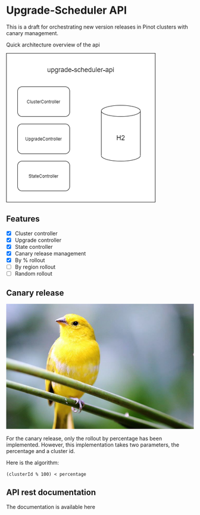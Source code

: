 # Upgrade-Scheduler API
This is a draft for orchestrating new version releases in Pinot clusters with canary management.

Quick architecture overview of the api

![api](docs/high-level-api-architecture.png)

## Features

- [x] Cluster controller
- [x] Upgrade controller
- [x] State controller
- [x] Canary release management
- [x] By % rollout
- [ ] By region rollout
- [ ] Random rollout

## Canary release

![canary](docs/canary_bird.jpg)

For the canary release, only the rollout by percentage has been implemented. However, this implementation takes two parameters, the percentage and a cluster id.

Here is the algorithm: 
````
(clusterId % 100) < percentage
````

## API rest documentation

The documentation is available here
